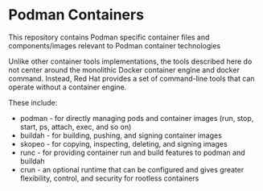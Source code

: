 # Podman Containers
This repository contains Podman specific container files and components/images relevant to Podman container technologies

Unlike other container tools implementations, the tools described here do not center around the monolithic Docker container engine and docker command.
Instead, Red Hat provides a set of command-line tools that can operate without a container engine. 

These include:
* podman - for directly managing pods and container images (run, stop, start, ps, attach, exec, and so on)
* buildah - for building, pushing, and signing container images
* skopeo - for copying, inspecting, deleting, and signing images
* runc - for providing container run and build features to podman and buildah
* crun - an optional runtime that can be configured and gives greater flexibility, control, and security for rootless containers
